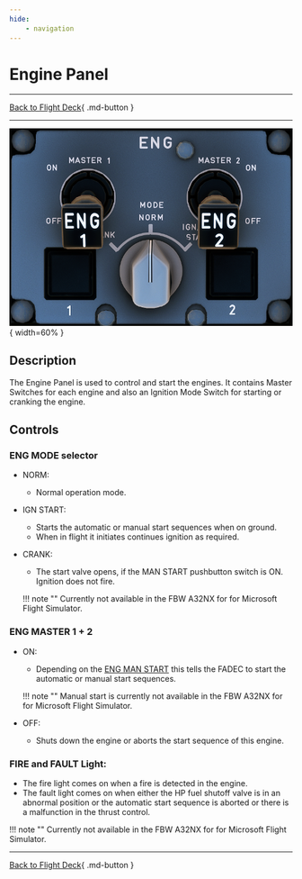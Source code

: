 ```yaml
---
hide:
    - navigation
---
```


# Engine Panel

---

[Back to Flight Deck](../flight-deck.md){ .md-button }

---

![Engine Panel](../../../assets/a32nx-briefing/pedestal/Engine-Panel.png "Engine Panel"){ width=60% }

## Description

The Engine Panel is used to control and start the engines.
It contains Master Switches for each engine and also an Ignition Mode Switch for starting or cranking the engine.

## Controls

### ENG MODE selector

- NORM:
    - Normal operation mode.
- IGN START:
    - Starts the automatic or manual start sequences when on ground.
    - When in flight it initiates continues ignition as required.
- CRANK:
    - The start valve opens, if the MAN START pushbutton switch is ON. Ignition does not fire.

    !!! note ""
        Currently not available in the FBW A32NX for for Microsoft Flight Simulator.

### ENG MASTER 1 + 2

- ON:
    - Depending on the [ENG MAN START](../ovhd/eng-man.md) this tells the FADEC to start the automatic or manual start sequences.

    !!! note ""
        Manual start is currently not available in the FBW A32NX for for Microsoft Flight Simulator.
- OFF:
    - Shuts down the engine or aborts the start sequence of this engine.

### FIRE and FAULT Light:

- The fire light comes on when a fire is detected in the engine.
- The fault light comes on when either the HP fuel shutoff valve is in an abnormal position or the automatic start sequence is aborted or there is a malfunction in the thrust control.

!!! note ""
    Currently not available in the FBW A32NX for for Microsoft Flight Simulator.

---

[Back to Flight Deck](../flight-deck.md){ .md-button }

